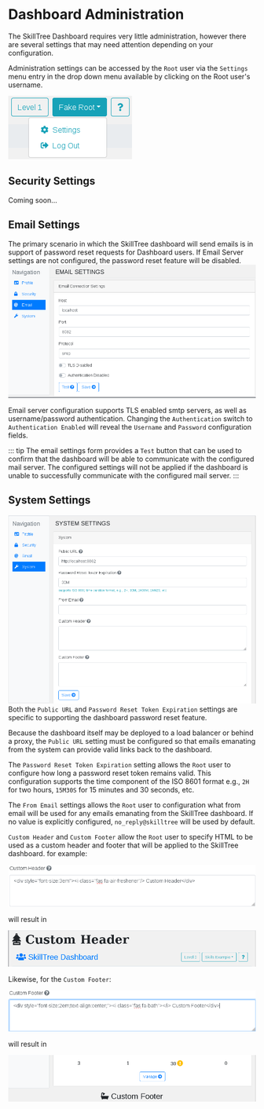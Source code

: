 # Dashboard Administration

The SkillTree Dashboard requires very little administration, however there are several settings that may need attention depending on your configuration.

Administration settings can be accessed by the ```Root``` user via the ```Settings``` menu entry in the drop down menu available by clicking on the Root user's username.

![Settings Menu](./screenshots/settings_menu_20200804.png)

## Security Settings
Coming soon...

## Email Settings
The primary scenario in which the SkillTree dashboard will send emails is in support of password reset requests for Dashboard users. If Email Server settings are not configured, the password reset feature will be disabled.
![Email Settings](./screenshots/email_settings1_20200804.png)

Email server configuration supports TLS enabled smtp servers, as well as username/password authentication. Changing the ```Authentication``` switch to ```Authentication Enabled``` will reveal the ```Username``` and ```Password``` configuration fields.

::: tip
The email settings form provides a ```Test``` button that can be used to confirm that the dashboard will be able to communicate with the configured mail server. The configured settings will not be applied if the dashboard is unable to successfully communicate with the configured mail server.
:::

## System Settings
![System Settings](./screenshots/system_settings_20200804.png)
Both the ```Public URL``` and ```Password Reset Token Expiration``` settings are specific to supporting the dashboard password reset feature.

Because the dashboard itself may be deployed to a load balancer or behind a proxy, the ```Public URL``` setting must be configured so that emails emanating from the system can provide valid links back to the dashboard.

The ```Password Reset Token Expiration``` setting allows the ```Root``` user to configure how long a password reset token remains valid. This configuration supports the time component of the ISO 8601 format e.g., ```2H``` for two hours, ```15M30S``` for 15 minutes and 30 seconds, etc.

The ```From Email``` settings allows the ```Root``` user to configuration what from email will be used for any emails emanating from the SkillTree dashboard. If no value is explicitly configured, ```no_reply@skilltree``` will be used by default.

``Custom Header`` and ```Custom Footer``` allow the ```Root``` user to specify HTML to be used as a custom header and footer that will be applied to the SkillTree dashboard.
for example:

![Custom Header Input](./screenshots/custom_header_input_20200804.png)

will result in

![Custom Header Example](./screenshots/custom_header_20200804.png)

Likewise, for the ```Custom Footer```:

![Custom Footer Input](./screenshots/custom_footer_input_20200804.png)

will result in

![Custom Footer Example](./screenshots/custom_footer_20200804.png) 
  

